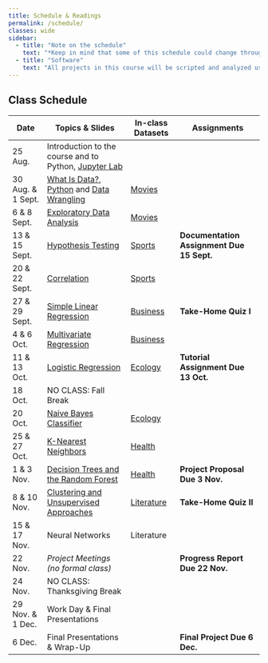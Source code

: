 ```yaml
---
title: Schedule & Readings
permalink: /schedule/
classes: wide
sidebar:
  - title: "Note on the schedule"
    text: "*Keep in mind that some of this schedule could change throughout the semester. However, if anything changes I'll update this page, and I'll be sure to give you plenty of advance notice.*"
  - title: "Software"
    text: "All projects in this course will be scripted and analyzed using Python, an open source programming language and environment. Specifically, we will be using Jupyter Lab as our programming environment. **No previous experience with Python, statistical software packages, or computer programming is required.**"
---
```


## Class Schedule

Date|Topics & Slides|In-class Datasets|Assignments
--|---|---|---
25 Aug.|Introduction to the course and to Python, [Jupyter Lab](/CIS241/jupyter)|
30 Aug. & 1 Sept.|[What Is Data?](/CIS241/slides/whatisdata), [Python](/CIS241/slides/pythonbasics) and [Data Wrangling](/CIS241/slides/wrangling)|[Movies](/CIS241/workshops/2022/08/31/movie-dialogue-1.html)|
6 & 8 Sept.|[Exploratory Data Analysis](/CIS241/slides/eda)|[Movies](/CIS241/workshops/2022/09/07/movie-dialogue-2.html)|
13 & 15 Sept.|[Hypothesis Testing](/CIS241/slides/hypothesis)|[Sports](/CIS241/workshops/2022/09/14/sports-1.html)|**Documentation Assignment Due 15 Sept.**
20 & 22 Sept.|[Correlation](/CIS241/slides/correlation)|[Sports](/CIS241/workshops/2022/09/21/sports-2.html)
27 & 29 Sept.|[Simple Linear Regression](/CIS241/slides/regression)|[Business](/CIS241/workshops/2022/09/28/business-1.html)|**Take-Home Quiz I**
4 & 6 Oct.|[Multivariate Regression](/CIS241/slides/multiple)|[Business](/CIS241/workshops/2022/10/05/business-2.html)
11 & 13 Oct.|[Logistic Regression](/CIS241/slides/logit)|[Ecology](/CIS241/workshops/2022/10/12/ecology-1.html)|**Tutorial Assignment Due 13 Oct.**
18 Oct.|NO CLASS: Fall Break
20 Oct.|[Naive Bayes Classifier](/CIS241/slides/naivebayes)|[Ecology](/CIS241/workshops/2022/10/12/ecology-2.html)|
25 & 27 Oct.|[K-Nearest Neighbors](/CIS241/slides/knn)|[Health](/CIS241/workshops/2022/10/26/health-1.html)|
1 & 3 Nov.|[Decision Trees and the Random Forest](/CIS241/slides/randomforest)|[Health](/CIS241/workshops/2022/11/02/health-2.html)|**Project Proposal Due 3 Nov.**
8 & 10 Nov.|[Clustering and Unsupervised Approaches](/CIS241/slides/clustering)|[Literature](/CIS241/workshops/2022/11/09/lit-1.html)|**Take-Home Quiz II**
15 & 17 Nov.|Neural Networks|Literature|
22 Nov.|*Project Meetings (no formal class)*||**Progress Report Due 22 Nov.**
24 Nov.|NO CLASS: Thanksgiving Break
29 Nov. & 1 Dec.|Work Day & Final Presentations|
6 Dec.|Final Presentations & Wrap-Up||**Final Project Due 6 Dec.**
